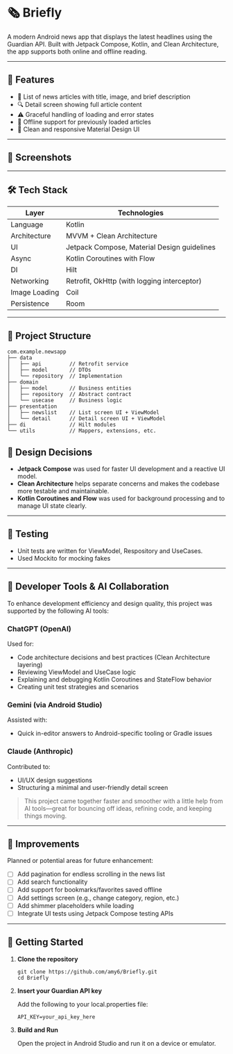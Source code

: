 # 🗞️ Briefly

A modern Android news app that displays the latest headlines using the Guardian API. Built with Jetpack Compose, Kotlin, and Clean Architecture, the app supports both online and offline reading.

---

## 📱 Features

- 📰 List of news articles with title, image, and brief description  
- 🔍 Detail screen showing full article content  
- ⚠️ Graceful handling of loading and error states  
- 📴 Offline support for previously loaded articles  
- 🎨 Clean and responsive Material Design UI  

---

## 📸 Screenshots



---

## 🛠️ Tech Stack

| Layer         | Technologies                                      |
|---------------|---------------------------------------------------|
| Language      | Kotlin                                            |
| Architecture  | MVVM + Clean Architecture                         |
| UI            | Jetpack Compose, Material Design guidelines       |
| Async         | Kotlin Coroutines with Flow                       |
| DI            | Hilt                                              |
| Networking    | Retrofit, OkHttp (with logging interceptor)       |
| Image Loading | Coil                                              |
| Persistence   | Room          |

---

## 📂 Project Structure

```
com.example.newsapp
├── data
│   ├── api         // Retrofit service
│   ├── model       // DTOs
│   └── repository  // Implementation
├── domain
│   ├── model       // Business entities
│   ├── repository  // Abstract contract
│   └── usecase     // Business logic
├── presentation
│   ├── newslist    // List screen UI + ViewModel
│   └── detail      // Detail screen UI + ViewModel
├── di              // Hilt modules
└── utils           // Mappers, extensions, etc.
```

## 📖 Design Decisions

- **Jetpack Compose** was used for faster UI development and a reactive UI model.
- **Clean Architecture** helps separate concerns and makes the codebase more testable and maintainable.
- **Kotlin Coroutines and Flow** was used for background processing and to manage UI state clearly.

---

## 🧪 Testing

- Unit tests are written for ViewModel, Respository and UseCases.
- Used Mockito for mocking fakes 

---

## 🤖 Developer Tools & AI Collaboration

To enhance development efficiency and design quality, this project was supported by the following AI tools:

### ChatGPT (OpenAI)
Used for:
- Code architecture decisions and best practices (Clean Architecture layering)
- Reviewing ViewModel and UseCase logic
- Explaining and debugging Kotlin Coroutines and StateFlow behavior
- Creating unit test strategies and scenarios

### Gemini (via Android Studio)
Assisted with:
- Quick in-editor answers to Android-specific tooling or Gradle issues

### Claude (Anthropic)
Contributed to:
- UI/UX design suggestions
- Structuring a minimal and user-friendly detail screen

> This project came together faster and smoother with a little help from AI tools—great for bouncing off ideas, refining code, and keeping things moving.

---

## 🧠 Improvements

Planned or potential areas for future enhancement:

- [ ] Add pagination for endless scrolling in the news list
- [ ] Add search functionality
- [ ] Add support for bookmarks/favorites saved offline
- [ ] Add settings screen (e.g., change category, region, etc.)  
- [ ] Add shimmer placeholders while loading
- [ ] Integrate UI tests using Jetpack Compose testing APIs  

---

## 🚀 Getting Started

1. **Clone the repository**
   ```
   git clone https://github.com/amy6/Briefly.git
   cd Briefly
2. **Insert your Guardian API key**

   Add the following to your local.properties file:
   ```
   API_KEY=your_api_key_here
4. **Build and Run**

   Open the project in Android Studio and run it on a device or emulator.
